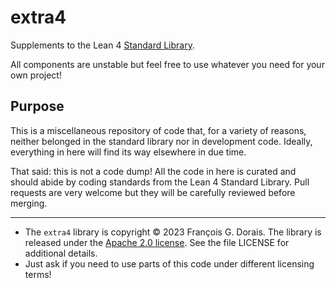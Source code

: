 # extra4

Supplements to the Lean 4 [Standard Library](https://github.com/leanprover/std4).

All components are unstable but feel free to use whatever you need for your own project!

## Purpose

This is a miscellaneous repository of code that, for a variety of reasons, neither belonged in the standard library nor in development code. 
Ideally, everything in here will find its way elsewhere in due time.

That said: this is not a code dump!
All the code in here is curated and should abide by coding standards from the Lean 4 Standard Library.
Pull requests are very welcome but they will be carefully reviewed before merging.

---
* The `extra4` library is copyright © 2023 François G. Dorais. The library is released under the [Apache 2.0 license](http://www.apache.org/licenses/LICENSE-2.0). See the file LICENSE for additional details.
* Just ask if you need to use parts of this code under different licensing terms!
